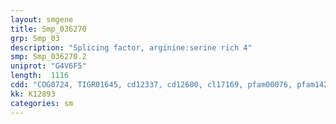 ```yaml
---
layout: smgene
title: Smp_036270
grp: Smp_03
description: "Splicing factor, arginine:serine rich 4"
smp: Smp_036270.2
uniprot: "G4V6F5"
length:  1116
cdd: "COG0724, TIGR01645, cd12337, cd12600, cl17169, pfam00076, pfam14259, smart00360"
kk: K12893
categories: sm
---
```

